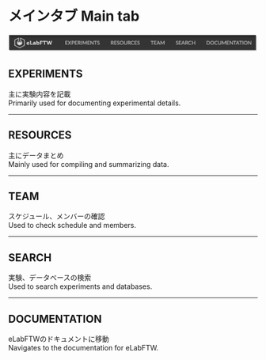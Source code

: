 # メインタブ Main tab

![image](https://github.com/naist-eln/eln/blob/main/manual/Photo/Main_Tab.png)

## EXPERIMENTS
主に実験内容を記載  
Primarily used for documenting experimental details.

---
## RESOURCES
主にデータまとめ  
Mainly used for compiling and summarizing data.

---
## TEAM
スケジュール、メンバーの確認  
Used to check schedule and members.

---
## SEARCH
実験、データベースの検索  
Used to search experiments and databases.

---
## DOCUMENTATION
eLabFTWのドキュメントに移動  
Navigates to the documentation for eLabFTW.
